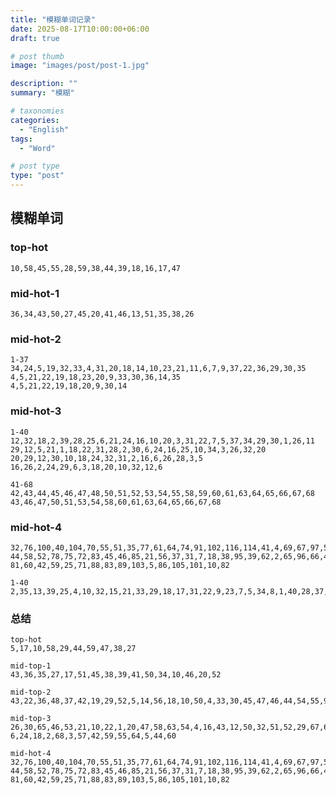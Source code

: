 ```yaml
---
title: "模糊单词记录"
date: 2025-08-17T10:00:00+06:00
draft: true

# post thumb
image: "images/post/post-1.jpg"

description: ""
summary: "模糊"

# taxonomies
categories:
  - "English"
tags:
  - "Word"

# post type
type: "post"
---
```


## 模糊单词
### top-hot
```tip:c@title-box&no-seq&color-white
10,58,45,55,28,59,38,44,39,18,16,17,47
```


### mid-hot-1
```tip:c@title-box&no-seq&color-white
36,34,43,50,27,45,20,41,46,13,51,35,38,26
```

### mid-hot-2
```tip:c@title-box&color-white
1-37 
34,24,5,19,32,33,4,31,20,18,14,10,23,21,11,6,7,9,37,22,36,29,30,35
4,5,21,22,19,18,23,20,9,33,30,36,14,35
4,5,21,22,19,18,20,9,30,14
```

### mid-hot-3
```tip:c@title-box&color-white
1-40 
12,32,18,2,39,28,25,6,21,24,16,10,20,3,31,22,7,5,37,34,29,30,1,26,11
29,12,5,21,1,18,22,31,28,2,30,6,24,16,25,10,34,3,26,32,20
20,29,12,30,10,18,24,32,31,2,16,6,26,28,3,5
16,26,2,24,29,6,3,18,20,10,32,12,6

41-68
42,43,44,45,46,47,48,50,51,52,53,54,55,58,59,60,61,63,64,65,66,67,68
43,46,47,50,51,53,54,58,60,61,63,64,65,66,67,68
```

### mid-hot-4
```tip:c@title-box&color-white
32,76,100,40,104,70,55,51,35,77,61,64,74,91,102,116,114,41,4,69,67,97,54,
44,58,52,78,75,72,83,45,46,85,21,56,37,31,7,18,38,95,39,62,2,65,96,66,43,
81,60,42,59,25,71,88,83,89,103,5,86,105,101,10,82

1-40 
2,35,13,39,25,4,10,32,15,21,33,29,18,17,31,22,9,23,7,5,34,8,1,40,28,37,38
```


### 总结
```tip:c@title-box
top-hot
5,17,10,58,29,44,59,47,38,27

mid-top-1
43,36,35,27,17,51,45,38,39,41,50,34,10,46,20,52

mid-top-2
43,22,36,48,37,42,19,29,52,5,14,56,18,10,50,4,33,30,45,47,46,44,54,55,9

mid-top-3
26,30,65,46,53,21,10,22,1,20,47,58,63,54,4,16,43,12,50,32,51,52,29,67,66,
6,24,18,2,68,3,57,42,59,55,64,5,44,60

mid-hot-4
32,76,100,40,104,70,55,51,35,77,61,64,74,91,102,116,114,41,4,69,67,97,54,
44,58,52,78,75,72,83,45,46,85,21,56,37,31,7,18,38,95,39,62,2,65,96,66,43,
81,60,42,59,25,71,88,83,89,103,5,86,105,101,10,82
```